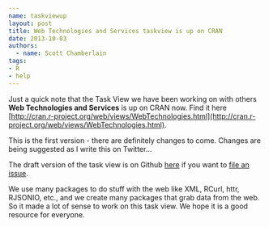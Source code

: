 ```yaml
---
name: taskviewup
layout: post
title: Web Technologies and Services taskview is up on CRAN
date: 2013-10-03
authors:
  - name: Scott Chamberlain
tags:
- R
- help
---
```


Just a quick note that the Task View we have been working on with others **Web Technologies and Services** is up on CRAN now. Find it here [http://cran.r-project.org/web/views/WebTechnologies.html](http://cran.r-project.org/web/views/WebTechnologies.html).

This is the first version - there are definitely changes to come. Changes are being suggested as I write this on Twitter...

The draft version of the task view is on Github [here](https://github.com/ropensci/webservices) if you want to [file an issue](https://github.com/ropensci/webservices/issues).

We use many packages to do stuff with the web like XML, RCurl, httr, RJSONIO, etc., and we create many packages that grab data from the web. So it made a lot of sense to work on this task view. We hope it is a good resource for everyone.

